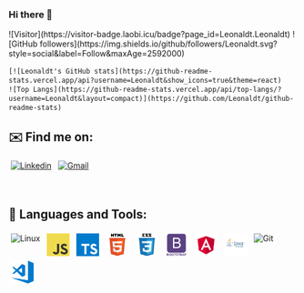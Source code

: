 ### Hi there 👋

<p style="display: flex;">
    ![Visitor](https://visitor-badge.laobi.icu/badge?page_id=Leonaldt.Leonaldt)
    ![GitHub followers](https://img.shields.io/github/followers/Leonaldt.svg?style=social&label=Follow&maxAge=2592000)

    [![Leonaldt's GitHub stats](https://github-readme-stats.vercel.app/api?username=Leonaldt&show_icons=true&theme=react)
    ![Top Langs](https://github-readme-stats.vercel.app/api/top-langs/?username=Leonaldt&layout=compact)](https://github.com/Leonaldt/github-readme-stats)
</p>

## ✉️ Find me on:
<p>
    <a href="https://linkedin.com/in/leônidas-o-lima-0479b6108" target="_blank" rel="noopener noreferrer"> <img
            src="https://cdn.jsdelivr.net/npm/simple-icons@v3/icons/linkedin.svg" alt="Linkedin" height="40"
            style="vertical-align:top; margin:4px"></a>
    <a href="mailto:leonidas.ollima@gmail.com"> <img src="https://cdn.jsdelivr.net/npm/simple-icons@v3/icons/gmail.svg"
            alt="Gmail" height="40" style="vertical-align:top; margin:4px"></a>
</p>

<br />

## 🧰 Languages and Tools:
<p>
    <img src="https://camo.githubusercontent.com/c9e69187b887fa0d0ce77d46f960a8e6772a77e60eddbc8f8d30e3c8293131da/68747470733a2f2f73766773686172652e636f6d2f692f5573712e737667"
        alt="Linux" height="40" style="vertical-align:top; margin:4px">
    <img src="https://raw.githubusercontent.com/github/explore/80688e429a7d4ef2fca1e82350fe8e3517d3494d/topics/javascript/javascript.png"
        alt="Javascript" height="40" style="vertical-align:top; margin:4px">
    <img src="https://raw.githubusercontent.com/github/explore/80688e429a7d4ef2fca1e82350fe8e3517d3494d/topics/typescript/typescript.png"
        alt="Typescript" height="40" style="vertical-align:top; margin:4px">
    <img src="https://raw.githubusercontent.com/devicons/devicon/master/icons/html5/html5-original-wordmark.svg"
        alt="HTML5" height="40" style="vertical-align:top; margin:4px">
    <img src="https://raw.githubusercontent.com/devicons/devicon/master/icons/css3/css3-original-wordmark.svg"
        alt="CSS3" height="40" style="vertical-align:top; margin:4px">
    <img src="https://raw.githubusercontent.com/devicons/devicon/master/icons/bootstrap/bootstrap-plain-wordmark.svg"
        alt="Bootstrap" height="40" style="vertical-align:top; margin:4px">
    <img src="https://raw.githubusercontent.com/github/explore/80688e429a7d4ef2fca1e82350fe8e3517d3494d/topics/angular/angular.png"
        alt="Angular" height="40" style="vertical-align:top; margin:4px">
    <img src="https://raw.githubusercontent.com/github/explore/80688e429a7d4ef2fca1e82350fe8e3517d3494d/topics/java/java.png"
        alt="Java" height="40" style="vertical-align:top; margin:4px">
    <img src="https://camo.githubusercontent.com/fbfcb9e3dc648adc93bef37c718db16c52f617ad055a26de6dc3c21865c3321d/68747470733a2f2f7777772e766563746f726c6f676f2e7a6f6e652f6c6f676f732f6769742d73636d2f6769742d73636d2d69636f6e2e737667"
        alt="Git" height="40" style="vertical-align:top; margin:4px">
    <img src="https://raw.githubusercontent.com/github/explore/80688e429a7d4ef2fca1e82350fe8e3517d3494d/topics/visual-studio-code/visual-studio-code.png"
        alt="VS Code" height="40" style="vertical-align:top; margin:4px">
</p>
